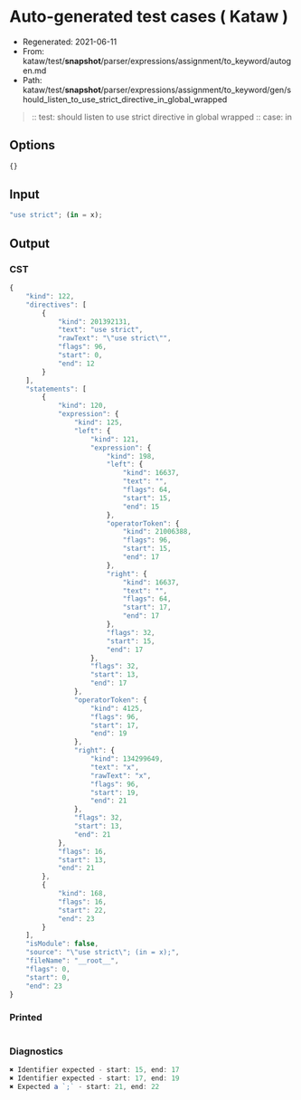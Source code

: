 # Auto-generated test cases ( Kataw )
- Regenerated: 2021-06-11
- From: kataw/test/__snapshot__/parser/expressions/assignment/to_keyword/autogen.md
- Path: kataw/test/__snapshot__/parser/expressions/assignment/to_keyword/gen/should_listen_to_use_strict_directive_in_global_wrapped
> :: test: should listen to use strict directive in global wrapped
> :: case: in
## Options

`````js
{}
`````
## Input

`````js
"use strict"; (in = x);
`````
## Output

### CST

```javascript
{
    "kind": 122,
    "directives": [
        {
            "kind": 201392131,
            "text": "use strict",
            "rawText": "\"use strict\"",
            "flags": 96,
            "start": 0,
            "end": 12
        }
    ],
    "statements": [
        {
            "kind": 120,
            "expression": {
                "kind": 125,
                "left": {
                    "kind": 121,
                    "expression": {
                        "kind": 198,
                        "left": {
                            "kind": 16637,
                            "text": "",
                            "flags": 64,
                            "start": 15,
                            "end": 15
                        },
                        "operatorToken": {
                            "kind": 21006388,
                            "flags": 96,
                            "start": 15,
                            "end": 17
                        },
                        "right": {
                            "kind": 16637,
                            "text": "",
                            "flags": 64,
                            "start": 17,
                            "end": 17
                        },
                        "flags": 32,
                        "start": 15,
                        "end": 17
                    },
                    "flags": 32,
                    "start": 13,
                    "end": 17
                },
                "operatorToken": {
                    "kind": 4125,
                    "flags": 96,
                    "start": 17,
                    "end": 19
                },
                "right": {
                    "kind": 134299649,
                    "text": "x",
                    "rawText": "x",
                    "flags": 96,
                    "start": 19,
                    "end": 21
                },
                "flags": 32,
                "start": 13,
                "end": 21
            },
            "flags": 16,
            "start": 13,
            "end": 21
        },
        {
            "kind": 168,
            "flags": 16,
            "start": 22,
            "end": 23
        }
    ],
    "isModule": false,
    "source": "\"use strict\"; (in = x);",
    "fileName": "__root__",
    "flags": 0,
    "start": 0,
    "end": 23
}
```

### Printed

```javascript

```

### Diagnostics

```javascript
✖ Identifier expected - start: 15, end: 17
✖ Identifier expected - start: 17, end: 19
✖ Expected a `;` - start: 21, end: 22

```

